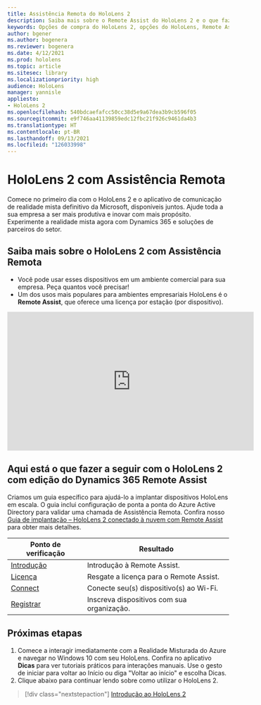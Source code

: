 ```yaml
---
title: Assistência Remota do HoloLens 2
description: Saiba mais sobre o Remote Assist do HoloLens 2 e o que fazer após adquirir um.
keywords: Opções de compra do HoloLens 2, opções do HoloLens, Remote Assist
author: bgener
ms.author: bogenera
ms.reviewer: bogenera
ms.date: 4/12/2021
ms.prod: hololens
ms.topic: article
ms.sitesec: library
ms.localizationpriority: high
audience: HoloLens
manager: yannisle
appliesto:
- HoloLens 2
ms.openlocfilehash: 540bdcaefafcc50cc38d5e9a67dea3b9cb596f05
ms.sourcegitcommit: e9f746aa41139859edc12fbc21f926c9461da4b3
ms.translationtype: HT
ms.contentlocale: pt-BR
ms.lasthandoff: 09/13/2021
ms.locfileid: "126033998"
---
```

# <a name="hololens-2-with-remote-assist"></a>HoloLens 2 com Assistência Remota

Comece no primeiro dia com o HoloLens 2 e o aplicativo de comunicação de realidade mista definitivo da Microsoft, disponíveis juntos. Ajude toda a sua empresa a ser mais produtiva e inovar com mais propósito. Experimente a realidade mista agora com Dynamics 365 e soluções de parceiros do setor.

## <a name="learn-about-hololens-2-with-remote-assist"></a>Saiba mais sobre o HoloLens 2 com Assistência Remota
- Você pode usar esses dispositivos em um ambiente comercial para sua empresa. Peça quantos você precisar!
- Um dos usos mais populares para ambientes empresariais HoloLens é o **Remote Assist**, que oferece uma licença por estação (por dispositivo).

<iframe width="560" height="315" src="https://www.youtube.com/embed/d3YT8j0yYl0" frameborder="0" allow="accelerometer; autoplay; clipboard-write; encrypted-media; gyroscope; picture-in-picture" allowfullscreen></iframe>

## <a name="heres-what-to-do-next-with-the-hololens-2-with-dynamics-365-remote-assist-edition"></a>Aqui está o que fazer a seguir com o HoloLens 2 com edição do Dynamics 365 Remote Assist

Criamos um guia específico para ajudá-lo a implantar dispositivos HoloLens em escala. O guia inclui configuração de ponta a ponta do Azure Active Directory para validar uma chamada de Assistência Remota. Confira nosso [Guia de implantação – HoloLens 2 conectado à nuvem com Remote Assist](hololens2-cloud-connected-overview.md) para obter mais detalhes.

| Ponto de verificação  | Resultado                                |
|-------------|----------------------------------------|
| [Introdução](/dynamics365/mixed-reality/remote-assist/overview-hololens) | Introdução à Remote Assist.        |
| [Licença](/dynamics365/mixed-reality/remote-assist/deploy-remote-assist#add-and-assign-licenses)     | Resgate a licença para o Remote Assist.      |
| [Connect](/hololens/hololens-network)     | Conecte seu(s) dispositivo(s) ao Wi-Fi.       |
| [Registrar](/hololens/hololens-enroll-mdm)      | Inscreva dispositivos com sua organização. |

## <a name="next-steps"></a>Próximas etapas

1. Comece a interagir imediatamente com a Realidade Misturada do Azure e navegar no Windows 10 com seu HoloLens. Confira no aplicativo **Dicas** para ver tutoriais práticos para interações manuais. Use o gesto de iniciar para voltar ao Início ou diga "Voltar ao início" e escolha Dicas.
1. Clique abaixo para continuar lendo sobre como utilizar o HoloLens 2.

> [!div class="nextstepaction"]
> [Introdução ao HoloLens 2](hololens2-basic-usage.md)
